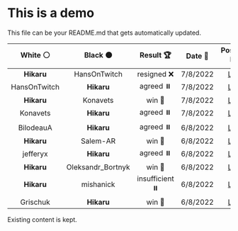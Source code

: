 # This is a demo

This file can be your README.md that gets automatically updated.

<!--START_SECTION:chessStats-->
<!-- Automatically generated with https://github.com/Balastrong/chess-stats-action -->

| White ⚪ | Black ⚫ | Result 🏆 | Date 📅 | Position 🗺️ |
|:---:|:---:|:---:|:---:|:---:|
| **Hikaru** | HansOnTwitch | resigned ❌ | 7/8/2022 | <a href="http://www.ee.unb.ca/cgi-bin/tervo/fen.pl?select=5rk1/1p2qppp/p1br4/8/1Q4B1/1PN2n2/P4PPP/2RR2K1 w - -">Link</a> |
| HansOnTwitch | **Hikaru** | agreed ⏸️ | 7/8/2022 | <a href="http://www.ee.unb.ca/cgi-bin/tervo/fen.pl?select=8/3rn1pk/2R2p2/4pN1p/4P2P/6P1/5PK1/8 w - -">Link</a> |
| **Hikaru** | Konavets | win 🥇 | 7/8/2022 | <a href="http://www.ee.unb.ca/cgi-bin/tervo/fen.pl?select=7k/q5p1/p3P2p/1p1N4/4Q2P/8/1P1b1rP1/3R3K b - -">Link</a> |
| Konavets | **Hikaru** | agreed ⏸️ | 7/8/2022 | <a href="http://www.ee.unb.ca/cgi-bin/tervo/fen.pl?select=8/5k2/7p/1pB1KP2/p7/Pb6/1P6/8 b - -">Link</a> |
| BilodeauA | **Hikaru** | agreed ⏸️ | 6/8/2022 | <a href="http://www.ee.unb.ca/cgi-bin/tervo/fen.pl?select=rnbqkbnr/pppp1ppp/8/4p3/4P3/8/PPPP1PPP/RNBQKBNR w KQkq e6">Link</a> |
| **Hikaru** | Salem-AR | win 🥇 | 6/8/2022 | <a href="http://www.ee.unb.ca/cgi-bin/tervo/fen.pl?select=8/Q1k2q2/p3p3/1p2p3/4P1p1/1PP4N/P2r1PK1/8 b - -">Link</a> |
| jefferyx | **Hikaru** | agreed ⏸️ | 6/8/2022 | <a href="http://www.ee.unb.ca/cgi-bin/tervo/fen.pl?select=r1b1kb1r/ppp1qp1p/4n1p1/3p4/5P2/3B2N1/PPP3PP/R1BQR1K1 b kq f3">Link</a> |
| **Hikaru** | Oleksandr_Bortnyk | win 🥇 | 6/8/2022 | <a href="http://www.ee.unb.ca/cgi-bin/tervo/fen.pl?select=R2k4/8/1PK2p2/2B1b1p1/4P1P1/2r2P2/8/8 b - -">Link</a> |
| **Hikaru** | mishanick | insufficient ⏸️ | 6/8/2022 | <a href="http://www.ee.unb.ca/cgi-bin/tervo/fen.pl?select=5k2/8/8/5n2/4K3/8/8/8 w - -">Link</a> |
| Grischuk | **Hikaru** | win 🥇 | 6/8/2022 | <a href="http://www.ee.unb.ca/cgi-bin/tervo/fen.pl?select=8/8/3kP2p/p3p1pP/Pp2P1B1/2rpbP2/2P5/2RK4 w - -">Link</a> |

<!--END_SECTION:chessStats-->

Existing content is kept.
